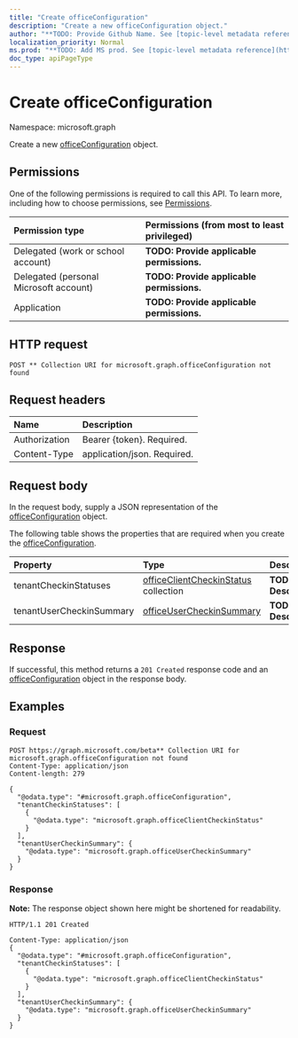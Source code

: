 ```yaml
---
title: "Create officeConfiguration"
description: "Create a new officeConfiguration object."
author: "**TODO: Provide Github Name. See [topic-level metadata reference](https://msgo.azurewebsites.net/add/document/guidelines/metadata.html#topic-level-metadata)**"
localization_priority: Normal
ms.prod: "**TODO: Add MS prod. See [topic-level metadata reference](https://msgo.azurewebsites.net/add/document/guidelines/metadata.html#topic-level-metadata)**"
doc_type: apiPageType
---
```


# Create officeConfiguration
Namespace: microsoft.graph

Create a new [officeConfiguration](../resources/intune-officeconfiguration.md) object.

## Permissions
One of the following permissions is required to call this API. To learn more, including how to choose permissions, see [Permissions](/graph/permissions-reference).

|Permission type|Permissions (from most to least privileged)|
|:---|:---|
|Delegated (work or school account)|**TODO: Provide applicable permissions.**|
|Delegated (personal Microsoft account)|**TODO: Provide applicable permissions.**|
|Application|**TODO: Provide applicable permissions.**|

## HTTP request

<!-- {
  "blockType": "ignored"
}
-->
``` http
POST ** Collection URI for microsoft.graph.officeConfiguration not found
```

## Request headers
|Name|Description|
|:---|:---|
|Authorization|Bearer {token}. Required.|
|Content-Type|application/json. Required.|

## Request body
In the request body, supply a JSON representation of the [officeConfiguration](../resources/intune-officeconfiguration.md) object.

The following table shows the properties that are required when you create the [officeConfiguration](../resources/intune-officeconfiguration.md).

|Property|Type|Description|
|:---|:---|:---|
|tenantCheckinStatuses|[officeClientCheckinStatus](../resources/intune-officeclientcheckinstatus.md) collection|**TODO: Add Description**|
|tenantUserCheckinSummary|[officeUserCheckinSummary](../resources/intune-officeusercheckinsummary.md)|**TODO: Add Description**|



## Response

If successful, this method returns a `201 Created` response code and an [officeConfiguration](../resources/intune-officeconfiguration.md) object in the response body.

## Examples

### Request
<!-- {
  "blockType": "request",
  "name": "create_officeconfiguration_from_"
}
-->
``` http
POST https://graph.microsoft.com/beta** Collection URI for microsoft.graph.officeConfiguration not found
Content-Type: application/json
Content-length: 279

{
  "@odata.type": "#microsoft.graph.officeConfiguration",
  "tenantCheckinStatuses": [
    {
      "@odata.type": "microsoft.graph.officeClientCheckinStatus"
    }
  ],
  "tenantUserCheckinSummary": {
    "@odata.type": "microsoft.graph.officeUserCheckinSummary"
  }
}
```


### Response
**Note:** The response object shown here might be shortened for readability.
<!-- {
  "blockType": "response",
  "truncated": true,
  "@odata.type": "microsoft.graph.officeConfiguration"
}
-->
``` http
HTTP/1.1 201 Created

Content-Type: application/json
{
  "@odata.type": "#microsoft.graph.officeConfiguration",
  "tenantCheckinStatuses": [
    {
      "@odata.type": "microsoft.graph.officeClientCheckinStatus"
    }
  ],
  "tenantUserCheckinSummary": {
    "@odata.type": "microsoft.graph.officeUserCheckinSummary"
  }
}
```

